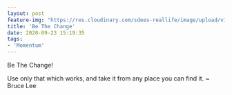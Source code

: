 ```yaml
---
layout: post
feature-img: "https://res.cloudinary.com/sdees-reallife/image/upload/v1555658919/sample_feature_img.png"
title: 'Be The Change'
date: 2020-09-23 15:19:35
tags:
- 'Momentum'
---
```

Be The Change!

<i class="fa fa-child" style="color:plum"></i>

Use only that which works, and take it from any place you can find it. ~ Bruce Lee
